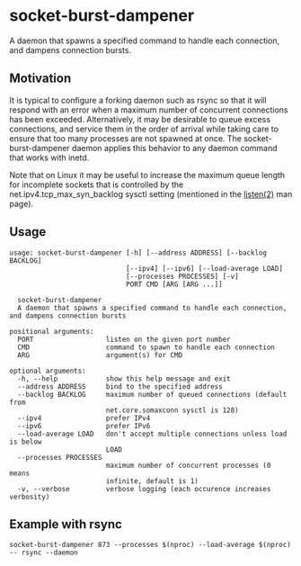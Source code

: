 # socket-burst-dampener

A daemon that spawns a specified command to handle each connection, and
dampens connection bursts.

## Motivation
It is typical to configure a forking daemon such as rsync so that it
will respond with an error when a maximum number of concurrent
connections has been exceeded. Alternatively, it may be desirable to
queue excess connections, and service them in the order of arrival
while taking care to ensure that too many processes are not spawned at
once. The socket-burst-dampener daemon applies this behavior to any
daemon command that works with inetd.

Note that on Linux it may be useful to increase the maximum queue
length for incomplete sockets that is controlled by the
net.ipv4.tcp_max_syn_backlog sysctl setting (mentioned in the
[listen(2)](http://man7.org/linux/man-pages/man2/listen.2.html) man page).

## Usage
```
usage: socket-burst-dampener [-h] [--address ADDRESS] [--backlog BACKLOG]
                             [--ipv4] [--ipv6] [--load-average LOAD]
                             [--processes PROCESSES] [-v]
                             PORT CMD [ARG [ARG ...]]

  socket-burst-dampener
  A daemon that spawns a specified command to handle each connection, and dampens connection bursts

positional arguments:
  PORT                  listen on the given port number
  CMD                   command to spawn to handle each connection
  ARG                   argument(s) for CMD

optional arguments:
  -h, --help            show this help message and exit
  --address ADDRESS     bind to the specified address
  --backlog BACKLOG     maximum number of queued connections (default from
                        net.core.somaxconn sysctl is 128)
  --ipv4                prefer IPv4
  --ipv6                prefer IPv6
  --load-average LOAD   don't accept multiple connections unless load is below
                        LOAD
  --processes PROCESSES
                        maximum number of concurrent processes (0 means
                        infinite, default is 1)
  -v, --verbose         verbose logging (each occurence increases verbosity)
```
## Example with rsync
```
socket-burst-dampener 873 --processes $(nproc) --load-average $(nproc) -- rsync --daemon
```
